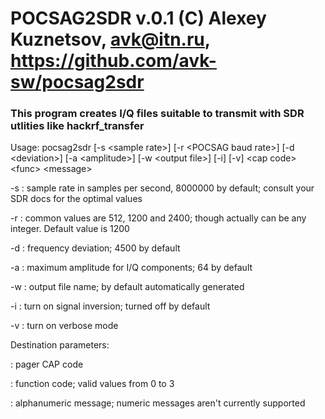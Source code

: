 # POCSAG2SDR v.0.1 (C) Alexey Kuznetsov, avk@itn.ru, https://github.com/avk-sw/pocsag2sdr
### This program creates I/Q files suitable to transmit with SDR utlities like hackrf_transfer

Usage: pocsag2sdr [-s \<sample rate\>] [-r \<POCSAG baud rate\>] [-d \<deviation\>] [-a \<amplitude\>] [-w \<output file\>] [-i] [-v] \<cap code\> \<func\> \<message\>

-s <sample rate>: sample rate in samples per second, 8000000 by default; consult your SDR docs for the optimal values

-r <POCSAG baud rate>: common values are 512, 1200 and 2400; though actually can be any integer. Default value is 1200

-d <deviation>: frequency deviation; 4500 by default

-a <amplitude>: maximum amplitude for I/Q components; 64 by default

-w <output file>: output file name; by default automatically generated

-i : turn on signal inversion; turned off by default

-v : turn on verbose mode

Destination parameters:

<cap code> : pager CAP code

<func> : function code; valid values from 0 to 3

<message> : alphanumeric message; numeric messages aren't currently supported
